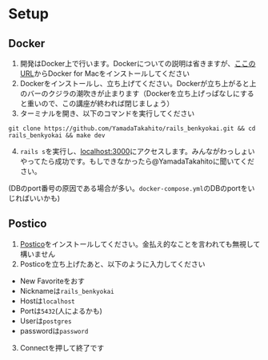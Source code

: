 # Setup

## Docker

1. 開発はDocker上で行います。Dockerについての説明は省きますが、[ここのURL](https://store.docker.com/editions/community/docker-ce-desktop-mac)からDocker for Macをインストールしてください
2. Dockerをインストールし、立ち上げてください。Dockerが立ち上がると上のバーのクジラの潮吹きが止まります（Dockerを立ち上げっぱなしにすると重いので、この講座が終われば閉じましょう）
3. ターミナルを開き、以下のコマンドを実行してください

  `git clone https://github.com/YamadaTakahito/rails_benkyokai.git && cd rails_benkyokai && make dev`

4. `rails s`を実行し、[localhost:3000](http://localhost:3000/)にアクセスします。みんながわっしょいやってたら成功です。もしできなかったら@YamadaTakahitoに聞いてください。

(DBのport番号の原因である場合が多い。`docker-compose.yml`のDBのportをいじればいいかも)

## Postico

1. [Postico](https://eggerapps.at/postico/)をインストールしてください。金払え的なことを言われても無視して構いません
2. Posticoを立ち上げたあと、以下のように入力してください

  - New Favoriteをおす
  - Nicknameは`rails_benkyokai`
  - Hostは`localhost`
  - Portは`5432`(人によるかも)
  - Userは`postgres`
  - passwordは`password`

3. Connectを押して終了です
